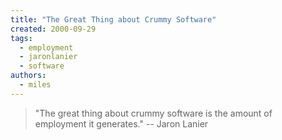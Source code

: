 ```yaml
---
title: "The Great Thing about Crummy Software"
created: 2000-09-29
tags: 
  - employment
  - jaronlanier
  - software
authors: 
  - miles
---
```


> "The great thing about crummy software is the amount of employment it generates." \-- Jaron Lanier
